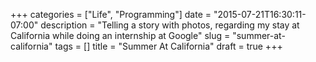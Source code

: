+++
categories = ["Life", "Programming"]
date = "2015-07-21T16:30:11-07:00"
description = "Telling a story with photos, regarding my stay at California while doing an internship at Google"
slug = "summer-at-california"
tags = []
title = "Summer At California"
draft = true
+++


